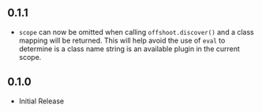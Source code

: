## 0.1.1

* `scope` can now be omitted when calling `offshoot.discover()` and a class mapping will be returned. This will help avoid the use of `eval` to determine is a class name string is an available plugin in the current scope.

## 0.1.0

* Initial Release

